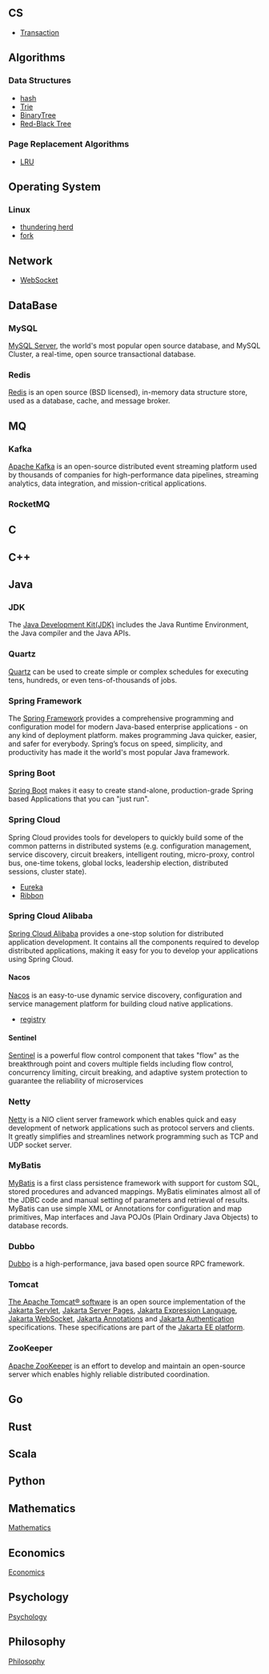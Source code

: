 
## CS

- [Transaction](/docs/CS/Transaction.md)


## Algorithms


### Data Structures
- [hash](/docs/CS/Algorithms/hash.md)
- [Trie](/docs/CS/Algorithms/Trie.md)
- [BinaryTree](/docs/CS/Algorithms/BinaryTree.md)
- [Red-Black Tree](/docs/CS/Algorithms/Red-Black%20Tree.md)

### Page Replacement Algorithms
- [LRU](/docs/CS/Algorithms/LRU.md)

## Operating System

### Linux
- [thundering herd](/docs/CS/OS/Linux/thundering_herd.md)
- [fork](/docs/CS/OS/Linux/fork.md)

## Network

- [WebSocket](/docs/CS/CN/WebSocket.md)

## DataBase

### MySQL
[MySQL Server](/docs/CS/DB/MySQL/MySQL.md), the world's most popular open source database, and MySQL Cluster, a real-time, open source transactional database.

### Redis
[Redis](/docs/CS/DB/Redis/Redis.md) is an open source (BSD licensed), in-memory data structure store, used as a database, cache, and message broker.


## MQ

### Kafka
[Apache Kafka](/docs/CS/MQ/Kafka/Kafka.md) is an open-source distributed event streaming platform used by thousands of companies for high-performance data pipelines, streaming analytics, data integration, and mission-critical applications.

### RocketMQ


## C

## C++

## Java
### JDK
The [Java Development Kit(JDK)](/docs/CS/Java/JDK/JDK.md) includes the Java Runtime Environment, the Java compiler and the Java APIs.


### Quartz
[Quartz](/docs/CS/Java/Quartz/Quartz.md) can be used to create simple or complex schedules for executing tens, hundreds, or even tens-of-thousands of jobs.


### Spring Framework
The [Spring Framework](/docs/CS/Java/Spring/Spring.md) provides a comprehensive programming and configuration model for modern Java-based enterprise applications - on any kind of deployment platform.
 makes programming Java quicker, easier, and safer for everybody. Spring’s focus on speed, simplicity, and productivity has made it the world's most popular Java framework.


### Spring Boot
[Spring Boot](/docs/CS/Java/Spring_Boot/Spring_Boot.md) makes it easy to create stand-alone, production-grade Spring based Applications that you can "just run".


### Spring Cloud
Spring Cloud provides tools for developers to quickly build some of the common patterns in distributed systems (e.g. configuration management, service discovery, circuit breakers, intelligent routing, micro-proxy, control bus, one-time tokens, global locks, leadership election, distributed sessions, cluster state).
- [Eureka](/docs/CS/Java/Spring_Cloud/Eureka.md)
- [Ribbon](/docs/CS/Java/Spring_Cloud/Ribbon.md)

### Spring Cloud Alibaba
[Spring Cloud Alibaba](/docs/CS/Java/Spring_Cloud_Alibaba/Spring_Cloud_Alibaba.md) provides a one-stop solution for distributed application development. It contains all the components required to develop distributed applications, making it easy for you to develop your applications using Spring Cloud.

#### Nacos
[Nacos](/docs/CS/Java/Spring_Cloud_Alibaba/nacos/Nacos.md) is an easy-to-use dynamic service discovery, configuration and service management platform for building cloud native applications.

- [registry](/docs/CS/Java/Spring_Cloud_Alibaba/nacos/registry.md)

#### Sentinel
[Sentinel](/docs/CS/Java/Spring_Cloud_Alibaba/Sentinel/Sentinel.md) is a powerful flow control component that takes "flow" as the breakthrough point and covers multiple fields including flow control, concurrency limiting, circuit breaking, and adaptive system protection to guarantee the reliability of microservices

### Netty
[Netty](/docs/CS/Java/Netty/Netty.md) is a NIO client server framework which enables quick and easy development of network applications such as protocol servers and clients. It greatly simplifies and streamlines network programming such as TCP and UDP socket server.


### MyBatis

[MyBatis](/docs/CS/Java/MyBatis/MyBatis.md) is a first class persistence framework with support for custom SQL, stored procedures and advanced mappings. MyBatis eliminates almost all of the JDBC code and manual setting of parameters and retrieval of results. MyBatis can use simple XML or Annotations for configuration and map primitives, Map interfaces and Java POJOs (Plain Ordinary Java Objects) to database records.



### Dubbo
[Dubbo](/docs/CS/Java/Dubbo/Dubbo.md) is a high-performance, java based open source RPC framework.


### Tomcat

[The Apache Tomcat® software](/docs/CS/Java/Tomcat/Tomcat.md) is an open source implementation of the [Jakarta Servlet](https://projects.eclipse.org/projects/ee4j.servlet), [Jakarta Server Pages](https://projects.eclipse.org/projects/ee4j.jsp), [Jakarta Expression Language](https://projects.eclipse.org/projects/ee4j.el), [Jakarta WebSocket](https://projects.eclipse.org/projects/ee4j.websocket), [Jakarta Annotations](https://projects.eclipse.org/projects/ee4j.ca) and [Jakarta Authentication](https://projects.eclipse.org/projects/ee4j.authentication) specifications. These specifications are part of the [Jakarta EE platform](https://projects.eclipse.org/projects/ee4j.jakartaee-platform).

### ZooKeeper
[Apache ZooKeeper](/docs/CS/Java/Zookeeper/Zookeeper.md) is an effort to develop and maintain an open-source server which enables highly reliable distributed coordination.

## Go

## Rust

## Scala

## Python




## Mathematics
[Mathematics](/docs/Mathematics/Mathematics.md)

## Economics
[Economics](/docs/Economics/经济学导论.md)

## Psychology
[Psychology](/docs/Psychology/Psychology.md)

## Philosophy
[Philosophy](/docs/Philosophy/Philosophy.md)